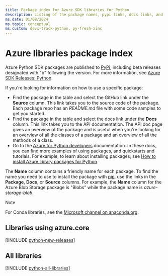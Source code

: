 ```yaml
---
title: Package index for Azure SDK libraries for Python
description: Listing of the package names, pypi links, docs links, and source code links for all libraries in the Azure SDK for Python.
ms.date: 01/08/2024
ms.topic: conceptual
ms.custom: devx-track-python, py-fresh-zinc
---
```


# Azure libraries package index

Azure Python SDK packages are published to [PyPi](https://pypi.org/), including beta releases designated with "b" following the version. For more information, see [Azure SDK Releases: Python](https://azure.github.io/azure-sdk/policies_releases.html#python).

If you're looking for information on how to use a specific package:

* Find the package in the table and select the GitHub link under the **Source** column. This link takes you to the source code of the package. Each package repo has an *README.md* file with some code samples to get you started.
* Find the package in the table and select the docs link under the **Docs** column. This link takes you to the API documentation. The API doc page gives an overview of the package and is useful when you're looking for an overview of all the classes of a package and an overview of all the methods of a class.
* Go to the [Azure for Python developers](index.yml) documentation. In these docs, you can find more examples of using packages, and quickstarts and tutorials. For example, to learn about installing packages, see [How to install Azure library packages for Python](./azure-sdk-install.md).

The **Name** column contains a friendly name for each package. To find the name you need to use to install the package with [pip](https://pip.pypa.io/en/stable/), use the links in the **Package**, **Docs**, or **Source** columns. For example, the **Name** column for the Azure Blob Storage package is "Blobs" while the package name is *azure-storage-blob*.

> [!NOTE]
> For Conda libraries, see the [Microsoft channel on anaconda.org](https://anaconda.org/microsoft/repo).

## Libraries using azure.core

[!INCLUDE [python-new-releases](../../includes/python-new.md)]

## All libraries

[!INCLUDE [python-all-libraries](../../includes/python-all.md)]
